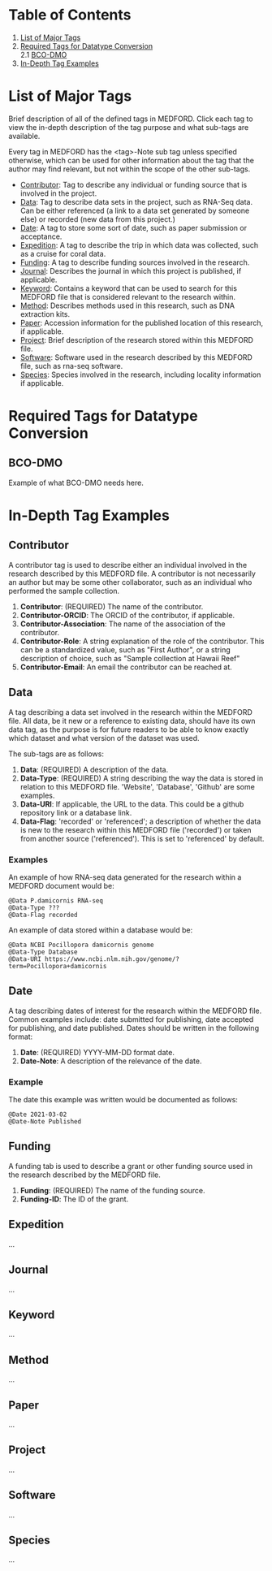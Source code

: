# Table of Contents

1. [List of Major Tags](#List-of-Major-Tags)
2. [Required Tags for Datatype Conversion](#Required-Tags-for-Datatype-Conversion)  
2.1 [BCO-DMO](#BCO-DMO)
3. [In-Depth Tag Examples](#In-Depth-Tag-Examples)

# List of Major Tags

Brief description of all of the defined tags in MEDFORD. Click each tag to view the in-depth description of the tag purpose and what sub-tags are available.

Every tag in MEDFORD has the \<tag\>-Note sub tag unless specified otherwise, which can be used for other information about the tag that the author may find relevant, but not within the scope of the other sub-tags.

* [Contributor](#Contributor): Tag to describe any individual or funding source that is involved in the project.
* [Data](#Data): Tag to describe data sets in the project, such as RNA-Seq data. Can be either referenced (a link to a data set generated by someone else) or recorded (new data from this project.)
* [Date](#Date): A tag to store some sort of date, such as paper submission or acceptance.
* [Expedition](#Expedition): A tag to describe the trip in which data was collected, such as a cruise for coral data.
* [Funding](#Funding): A tag to describe funding sources involved in the research.
* [Journal](#Journal): Describes the journal in which this project is published, if applicable.
* [Keyword](#Keyword): Contains a keyword that can be used to search for this MEDFORD file that is considered relevant to the research within.
* [Method](#Method): Describes methods used in this research, such as DNA extraction kits.
* [Paper](#Paper): Accession information for the published location of this research, if applicable.
* [Project](#Project): Brief description of the research stored within this MEDFORD file.
* [Software](#Software): Software used in the research described by this MEDFORD file, such as rna-seq software.
* [Species](#Species): Species involved in the research, including locality information if applicable.

# Required Tags for Datatype Conversion

## BCO-DMO

Example of what BCO-DMO needs here.

# In-Depth Tag Examples

## Contributor

A contributor tag is used to describe either an individual involved in the research described by this MEDFORD file. A contributor is not necessarily an author but may be some other collaborator, such as an individual who performed the sample collection.

1. **Contributor**: (REQUIRED) The name of the contributor.
2. **Contributor-ORCID**: The ORCID of the contributor, if applicable.
3. **Contributor-Association**: The name of the association of the contributor.
4. **Contributor-Role**: A string explanation of the role of the contributor. This can be a standardized value, such as "First Author", or a string description of choice, such as "Sample collection at Hawaii Reef"
5. **Contributor-Email**: An email the contributor can be reached at.

## Data

A tag describing a data set involved in the research within the MEDFORD file. All data, be it new or a reference to existing data, should have its own data tag, as the purpose is for future readers to be able to know exactly which dataset and what version of the dataset was used.

The sub-tags are as follows:
1. **Data**: (REQUIRED) A description of the data.
2. **Data-Type**: (REQUIRED) A string describing the way the data is stored in relation to this MEDFORD file. 'Website', 'Database', 'Github' are some examples.
3. **Data-URI**: If applicable, the URL to the data. This could be a github repository link or a database link.
4. **Data-Flag**: 'recorded' or 'referenced'; a description of whether the data is new to the research within this MEDFORD file ('recorded') or taken from another source ('referenced'). This is set to 'referenced' by default.

### Examples
An example of how RNA-seq data generated for the research within a MEDFORD document would be:
```
@Data P.damicornis RNA-seq
@Data-Type ???
@Data-Flag recorded
```

An example of data stored within a database would be:
```
@Data NCBI Pocillopora damicornis genome
@Data-Type Database
@Data-URI https://www.ncbi.nlm.nih.gov/genome/?term=Pocillopora+damicornis
```

## Date

A tag describing dates of interest for the research within the MEDFORD file. Common examples include: date submitted for publishing, date accepted for publishing, and date published. Dates should be written in the following format:

1. **Date**: (REQUIRED) YYYY-MM-DD format date.
2. **Date-Note**: A description of the relevance of the date.

### Example
The date this example was written would be documented as follows:

```
@Date 2021-03-02
@Date-Note Published
```

## Funding

A funding tab is used to describe a grant or other funding source used in the research described by the MEDFORD file.
1. **Funding**: (REQUIRED) The name of the funding source.
2. **Funding-ID**: The ID of the grant.

## Expedition

...

## Journal

...

## Keyword

...

## Method

...

## Paper

...

## Project

...

## Software

...

## Species

...
